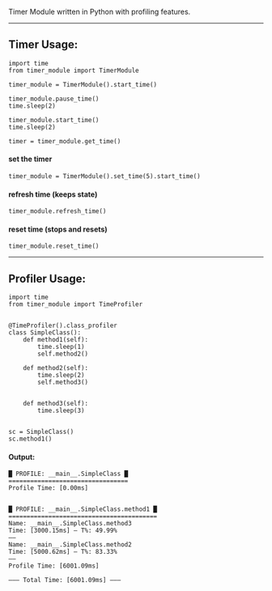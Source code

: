 Timer Module written in Python with profiling features.

___
## Timer Usage:
```
import time
from timer_module import TimerModule

timer_module = TimerModule().start_time()

timer_module.pause_time()
time.sleep(2)

timer_module.start_time()
time.sleep(2)

timer = timer_module.get_time()
```

#### set the timer
```
timer_module = TimerModule().set_time(5).start_time()
```

#### refresh time (keeps state)
```
timer_module.refresh_time()
```

#### reset time (stops and resets)
```
timer_module.reset_time()
```

___
## Profiler Usage:
```
import time
from timer_module import TimeProfiler


@TimeProfiler().class_profiler
class SimpleClass():
    def method1(self):
        time.sleep(1)
        self.method2()

    def method2(self):
        time.sleep(2)
        self.method3()


    def method3(self):
        time.sleep(3)


sc = SimpleClass()
sc.method1()
```

#### Output:
```
█ PROFILE: __main__.SimpleClass █
=================================
Profile Time: [0.00ms]


█ PROFILE: __main__.SimpleClass.method1 █
=========================================
Name: __main__.SimpleClass.method3
Time: [3000.15ms] — T%: 49.99%
——
Name: __main__.SimpleClass.method2
Time: [5000.62ms] — T%: 83.33%
——
Profile Time: [6001.09ms]

――― Total Time: [6001.09ms] ―――
```
